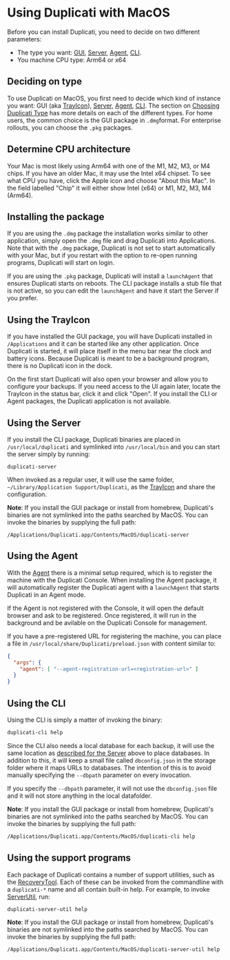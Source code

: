 # Using Duplicati with MacOS

Before you can install Duplicati, you need to decide on two different parameters:

* The type you want: [GUI](../duplicati-programs/trayicon.md), [Server](../duplicati-programs/server.md), [Agent](../duplicati-programs/agent.md), [CLI](../duplicati-programs/command-line-interface-cli.md).&#x20;
* You machine CPU type: Arm64 or x64

## Deciding on type

To use Duplicati on MacOS, you first need to decide which kind of instance you want: GUI (aka [TrayIcon](../duplicati-programs/trayicon.md)), [Server](../duplicati-programs/server.md), [Agent](../duplicati-programs/agent.md), [CLI](../duplicati-programs/command-line-interface-cli.md). The section on [Choosing Duplicati Type](choosing-duplicati-type.md) has more details on each of the different types. For home users, the common choice is the GUI package in `.dmg`format. For enterprise rollouts, you can choose the `.pkg` packages.

## Determine CPU architecture

Your Mac is most likely using Arm64 with one of the M1, M2, M3, or M4 chips. If you have an older Mac, it may use the Intel x64 chipset. To see what CPU you have, click the Apple icon and choose "About this Mac". In the field labelled "Chip" it will either show Intel (x64) or M1, M2, M3, M4 (Arm64).

## Installing the package

If you are using the `.dmg` package the installation works similar to other application, simply open the `.dmg` file and drag Duplicati into Applications. Note that with the `.dmg` package, Duplicati is not set to start automatically with your Mac, but if you restart with the option to re-open running programs, Duplicati will start on login.

If you are using the `.pkg` package, Duplicati will install a `launchAgent` that ensures Duplicati starts on reboots. The CLI package installs a stub file that is not active, so you can edit the `launchAgent` and have it start the Server if you prefer.

## Using the TrayIcon

If you have installed the GUI package, you will have Duplicati installed in `/Applications` and it can be started like any other application. Once Duplicati is started, it will place itself in the menu bar near the clock and battery icons. Because Duplicati is meant to be a background program, there is no Duplicati icon in the dock.

&#x20;On the first start Duplicati will also open your browser and allow you to configure your backups. If you need access to the UI again later, locate the TrayIcon in the status bar, click it and click "Open". If you install the CLI or Agent packages, the Duplicati application is not available.

## Using the Server

If you install the CLI package, Duplicati binaries are placed in `/usr/local/duplicati` and symlinked into `/usr/local/bin` and you can start the server simply by running:

```
duplicati-server
```

When invoked as a regular user, it will use the same folder, `~/Library/Application Support/Duplicati`, as the [TrayIcon](../duplicati-programs/trayicon.md) and share the configuration.

**Note**: If you install the GUI package or install from homebrew, Duplicati's binaries are not symlinked into the paths searched by MacOS. You can invoke the binaries by supplying the full path:

```
/Applications/Duplicati.app/Contents/MacOS/duplicati-server
```

## Using the Agent

With the [Agent](../duplicati-programs/agent.md) there is a minimal setup required, which is to register the machine with the Duplicati Console. When installing the Agent package, it will automatically register the Duplicati agent with a `launchAgent` that starts Duplicati in an Agent mode.

If the Agent is not registered with the Console, it will open the default browser and ask to be registered. Once registered, it will run in the background and be avilable on the Duplicati Console for management.

If you have a pre-registered URL for registering the machine, you can place a file in `/usr/local/share/Duplicati/preload.json` with content similar to:

```json
{
  "args": {
    "agent": [ "--agent-registration-url=<registration-url>" ]
  }
}
```

## Using the CLI

Using the CLI is simply a matter of invoking the binary:

```sh
duplicati-cli help
```

Since the CLI also needs a local database for each backup, it will use the same location as [described for the Server](using-duplicati-with-macos.md#using-the-server) above to place databases. In addition to this, it will keep a small file called `dbconfig.json` in the storage folder where it maps URLs to databases. The intention of this is to avoid manually specifying the `--dbpath` parameter on every invocation.

If you specify the `--dbpath` parameter, it will not use the `dbconfig.json` file and it will not store anything in the local datafolder.

**Note**: If you install the GUI package or install from homebrew, Duplicati's binaries are not symlinked into the paths searched by MacOS. You can invoke the binaries by supplying the full path:

```sh
/Applications/Duplicati.app/Contents/MacOS/duplicati-cli help
```

## Using the support programs

Each package of Duplicati contains a number of support utilities, such as the [RecoveryTool](../duplicati-programs/command-line-interface-cli-1/recoverytool.md). Each of these can be invoked from the commandline with a `duplicati-*` name and all contain built-in help. For example, to invoke [ServerUtil](../duplicati-programs/command-line-interface-cli-1/serverutil.md), run:

```sh
duplicati-server-util help
```

**Note**: If you install the GUI package or install from homebrew, Duplicati's binaries are not symlinked into the paths searched by MacOS. You can invoke the binaries by supplying the full path:

```sh
/Applications/Duplicati.app/Contents/MacOS/duplicati-server-util help
```
